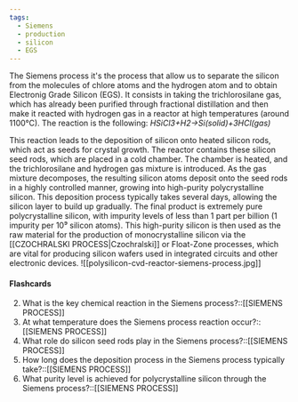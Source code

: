 ```yaml
---
tags:
  - Siemens
  - production
  - silicon
  - EGS
---
```

The Siemens process it's the process that allow us to separate the silicon from the molecules of chlore atoms and the hydrogen atom and to obtain Electronig Grade Silicon (EGS).
It consists in taking the trichlorosilane gas, which has already been purified through fractional distillation and then make it reacted with hydrogen gas in a reactor at high temperatures (around 1100°C). The reaction is the following:
						 *HSiCl3​+H2​→Si(solid)+3HCl(gas)*
					
This reaction leads to the deposition of silicon onto heated silicon rods, which act as seeds for crystal growth. The reactor contains these silicon seed rods, which are placed in a cold chamber. The chamber is heated, and the trichlorosilane and hydrogen gas mixture is introduced. As the gas mixture decomposes, the resulting silicon atoms deposit onto the seed rods in a highly controlled manner, growing into high-purity polycrystalline silicon.
This deposition process typically takes several days, allowing the silicon layer to build up gradually. The final product is extremely pure polycrystalline silicon, with impurity levels of less than 1 part per billion (1 impurity per 10⁹ silicon atoms). 
This high-purity silicon is then used as the raw material for the production of monocrystalline silicon via the [[CZOCHRALSKI PROCESS|Czochralski]] or Float-Zone processes, which are vital for producing silicon wafers used in integrated circuits and other electronic devices.
![[polysilicon-cvd-reactor-siemens-process.jpg]]




#### Flashcards
2. What is the key chemical reaction in the Siemens process?::[[SIEMENS PROCESS]]
4. At what temperature does the Siemens process reaction occur?::[[SIEMENS PROCESS]]
5. What role do silicon seed rods play in the Siemens process?::[[SIEMENS PROCESS]]
7. How long does the deposition process in the Siemens process typically take?::[[SIEMENS PROCESS]]
8. What purity level is achieved for polycrystalline silicon through the Siemens process?::[[SIEMENS PROCESS]]
